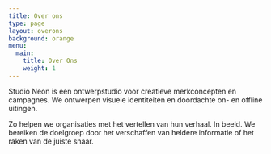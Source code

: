 ```yaml
---
title: Over ons
type: page
layout: overons
background: orange
menu:
  main:
    title: Over Ons
    weight: 1
---
```


Studio Neon is een ontwerpstudio voor creatieve merkconcepten en campagnes. We ontwerpen visuele identiteiten en doordachte on- en offline uitingen. 

Zo helpen we organisaties met het vertellen van hun verhaal. In beeld. We bereiken de doelgroep door het verschaffen van heldere informatie of het raken van de juiste snaar.